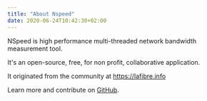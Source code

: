 ```yaml
---
title: "About Nspeed"
date: 2020-06-24T10:42:30+02:00
---
```


NSpeed is high performance multi-threaded network bandwidth measurement tool.

It's an open-source, free, for non profit, collaborative application.

It originated from the community at  https://lafibre.info 

Learn more and contribute on [GitHub](https://github.com/nspeed-app/nspeed).

